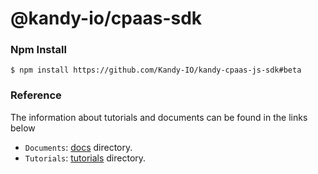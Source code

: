 @kandy-io/cpaas-sdk
========

### Npm Install

`$ npm install https://github.com/Kandy-IO/kandy-cpaas-js-sdk#beta`

### Reference

The information about tutorials and documents can be found in the links below

* `Documents`: [docs](https://github.com/Kandy-IO/kandy-cpaas-js-sdk/tree/beta/docs) directory.
* `Tutorials`:  [tutorials](https://github.com/Kandy-IO/kandy-cpaas-js-sdk/tree/beta/tutorials) directory.




